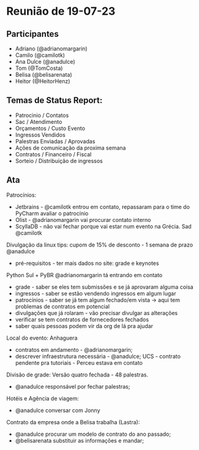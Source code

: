 # Reunião de 19-07-23

## Participantes
- Adriano (@adrianomargarin)
- Camilo (@camilotk)
- Ana Dulce (@anadulce)
- Tom (@TomCosta)
- Belisa (@belisarenata)
- Heitor (@HeitorHenz)

## Temas de Status Report: 

- Patrocinio / Contatos 
- Sac / Atendimento 
- Orçamentos / Custo Evento 
- Ingressos Vendidos
- Palestras Enviadas / Aprovadas
- Ações de comunicação da proxima semana 
- Contratos / Financeiro / Fiscal 
- Sorteio / Distribuição de ingressos


## Ata

Patrocínios:
* Jetbrains - @camilotk entrou em contato, repassaram para o time do PyCharm avaliar o patrocínio
* Olist - @adrianomargarin vai procurar contato interno
* ScyllaDB - não vai fechar porque vai estar num evento na Grécia. Sad @camilotk

Divulgação da linux tips: cupom de 15% de desconto - 1 semana de prazo @anadulce
- pré-requisitos - ter mais dados no site: grade e keynotes

Python Sul + PyBR
@adrianomargarin tá entrando em contato
- grade - saber se eles tem submissões e se já aprovaram alguma coisa
- ingressos - saber se estão vendendo ingressos em algum lugar
- patrocínios - saber se já tem algum fechado/em vista -> aqui tem problemas de contratos em potencial
- divulgações que já rolaram - vão precisar divulgar as alterações
- verificar se tem contratos de fornecedores fechados
- saber quais pessoas podem vir da org de lá pra ajudar

Local do evento:
Anhaguera 
- contratos em andamento - @adrianomargarin;
- descrever infraestrutura necessária - @anadulce;
UCS - contrato pendente pra tutoriais - Perceu estava em contato

Divisão de grade:
Versão quatro fechada - 48 palestras.
- @anadulce responsável por fechar palestras;


Hotéis e Agência de viagem:
- @anadulce conversar com Jonny

Contrato da empresa onde a Belisa trabalha (Lastra):
- @anadulce procurar um modelo de contrato do ano passado;
- @belisarenata substituir as informações e mandar;
